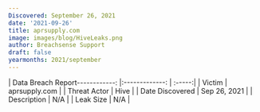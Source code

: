 ```yaml
---
Discovered: September 26, 2021
date: '2021-09-26'
title: aprsupply.com
image: images/blog/HiveLeaks.png
author: Breachsense Support
draft: false
yearmonths: 2021/september
---
```


| Data Breach Report------------:   |:-------------:    | :-----:|
| Victim    | aprsupply.com      | 
| Threat Actor    | Hive      | 
| Date Discovered    | Sep 26, 2021      | 
| Description    | N/A      | 
| Leak Size    | N/A      | 


